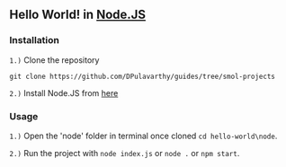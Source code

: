 ## Hello World! in [Node.JS](https://nodejs.org/en/)

### Installation

`1.)` Clone the repository
```
git clone https://github.com/DPulavarthy/guides/tree/smol-projects
```

`2.)` Install Node.JS from [here](https://nodejs.org/en/)

### Usage

`1.)` Open the 'node' folder in terminal once cloned `cd hello-world\node`.

`2.)` Run the project with `node index.js` or `node .` or `npm start`.
